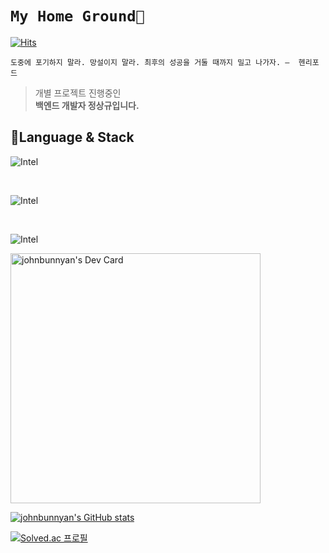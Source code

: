 # `My Home Ground🌠`
[![Hits](https://hits.seeyoufarm.com/api/count/incr/badge.svg?url=https%3A%2F%2Fgithub.com%2Fjohnbunnyan&count_bg=%2367D1C8&title_bg=%23555555&icon=buzzfeed.svg&icon_color=%23E7E7E7&title=%EB%B0%A9%EB%AC%B8%EC%9E%90+%EC%88%98&edge_flat=false)](https://hits.seeyoufarm.com)

```
도중에 포기하지 말라. 망설이지 말라. 최후의 성공을 거둘 때까지 밀고 나가자. –  헨리포드
```

>개별 프로젝트 진행중인<br>
>**백엔드 개발자 정상규입니다.**



## 🌟Language & Stack
![Intel](https://img.shields.io/badge/JavaScript-★★★☆☆-yellow?style=flat-square&logo=JavaScript&logoColor=white)<br>

<br>

![Intel](https://img.shields.io/badge/Node.js-★★★☆☆-brightgreen?style=flat-square&logo=Node.js&logoColor=white)<br>

<br>

![Intel](https://img.shields.io/badge/AWS-★★★☆☆-orange?style=flat-square&logo=Amazon&logoColor=white)<br>




<!-- ## ✔️To-do

- [ ] 푸른 잔디 가꾸기
- [x] 새벽 5시에 일어나기
- [ ] 포모도로로 작업 관리하기 -->



<a href="https://app.daily.dev/johnbunnyan"><img src="https://api.daily.dev/devcards/c1be9750fd864fb9901f44499506668f.png?r=v36" width="400" alt="johnbunnyan's Dev Card"/></a>


[![johnbunnyan's GitHub stats](https://github-readme-stats.vercel.app/api?username=johnbunnyan&show_icons=true&theme=merko
)](https://github.com/johnbunnyan/github-readme-stats)


[![Solved.ac
프로필](http://mazassumnida.wtf/api/v2/generate_badge?boj=yelloz)](https://solved.ac/yelloz)





<!--
**johnbunnyan/johnbunnyan** is a ✨ _special_ ✨ repository because its `README.md` (this file) appears on your GitHub profile.

Here are some ideas to get you started:

- 🔭 I’m currently working on ...
- 🌱 I’m currently learning ...
[!Stack](https://img.shields.io/badge/language-node.js-brightgreen&logo=nodedot.js&logoClolor=#339933)
- 👯 I’m looking to collaborate on ...
- 🤔 I’m looking for help with ...
- 💬 Ask me about ...
- 📫 How to reach me: ...
- 😄 Pronouns: ...
- ⚡ Fun fact: ...
-->
